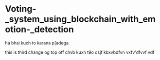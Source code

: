﻿# Voting-_system_using_blockchain_with_emotion-_detection

 ha bhai kuch to karana p[adega

 this is  third change og top off chvb
  kuxh t9o dsjf kbxvbdfvn
  vxfv'dfvvf
  vdf
